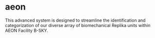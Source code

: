 # aeon
 This advanced system is designed to streamline the identification and categorization of our diverse array of biomechanical Replika units within AEON Facility B-SKY.

